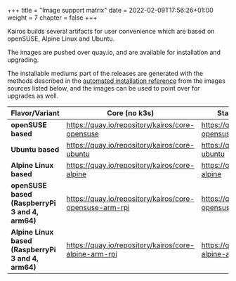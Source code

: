+++
title = "Image support matrix"
date = 2022-02-09T17:56:26+01:00
weight = 7
chapter = false
+++

Kairos builds several artifacts for user convenience which are based on openSUSE, Alpine Linux and Ubuntu.

The images are pushed over quay.io, and are available for installation and upgrading. 

The installable mediums part of the releases are generated with the methods described in the [automated installation reference](/installation/automated/#iso-remastering) from the images sources listed below, and the images can be used to point over for upgrades as well.


| **Flavor/Variant**                                  	| **Core (no k3s)**                                       	| **Standard(k3s+opt.full-mesh)**                           	|
|-----------------------------------------------------	|---------------------------------------------------------	|-----------------------------------------------------------	|
| **openSUSE based**                                  	| https://quay.io/repository/kairos/core-opensuse         	| https://quay.io/repository/kairos/kairos-opensuse         	|
| **Ubuntu based**                                    	| https://quay.io/repository/kairos/core-ubuntu           	| https://quay.io/repository/kairos/kairos-ubuntu           	|
| **Alpine Linux based**                              	| https://quay.io/repository/kairos/core-alpine           	| https://quay.io/repository/kairos/kairos-alpine           	|
| **openSUSE based (RaspberryPi 3 and 4, arm64)**     	| https://quay.io/repository/kairos/core-opensuse-arm-rpi 	| https://quay.io/repository/kairos/kairos-opensuse-arm-rpi 	|
| **Alpine Linux based (RaspberryPi 3 and 4, arm64)** 	| https://quay.io/repository/kairos/core-alpine-arm-rpi   	| https://quay.io/repository/kairos/kairos-alpine-arm-rpi   	|


